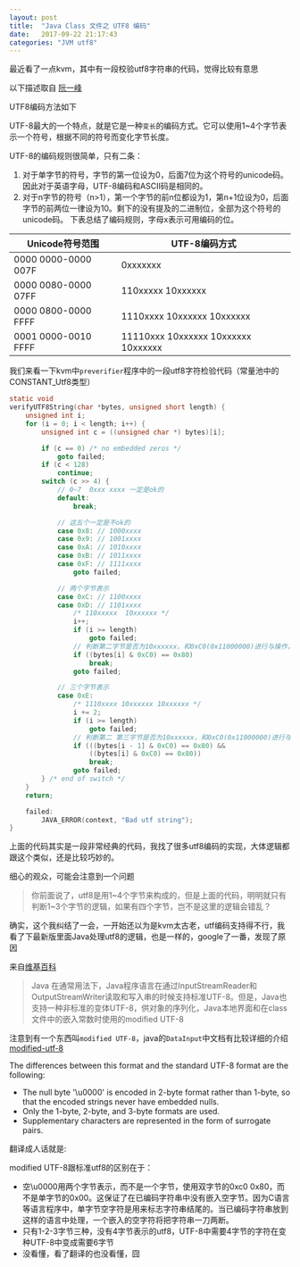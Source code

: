 ```yaml
---
layout: post
title:  "Java Class 文件之 UTF8 编码"
date:   2017-09-22 21:17:43
categories: "JVM utf8"
---
```


最近看了一点kvm，其中有一段校验utf8字符串的代码，觉得比较有意思

以下描述取自 [阮一峰](http://www.ruanyifeng.com/blog/2007/10/ascii_unicode_and_utf-8.html)

UTF8编码方法如下

UTF-8最大的一个特点，就是它是一种`变长`的编码方式。它可以使用1~4个字节表示一个符号，根据不同的符号而变化字节长度。

UTF-8的编码规则很简单，只有二条：

1. 对于单字节的符号，字节的第一位设为0，后面7位为这个符号的unicode码。因此对于英语字母，UTF-8编码和ASCII码是相同的。
2. 对于n字节的符号（n>1），第一个字节的前n位都设为1，第n+1位设为0，后面字节的前两位一律设为10。剩下的没有提及的二进制位，全部为这个符号的unicode码。
下表总结了编码规则，字母x表示可用编码的位。

| Unicode符号范围 |  UTF-8编码方式  |
| --- | --- |
|0000 0000-0000 007F  | 0xxxxxxx |
|0000 0080-0000 07FF  | 110xxxxx 10xxxxxx |
|0000 0800-0000 FFFF  | 1110xxxx 10xxxxxx 10xxxxxx |
|0001 0000-0010 FFFF  | 11110xxx 10xxxxxx 10xxxxxx 10xxxxxx |



我们来看一下kvm中`preverifier`程序中的一段utf8字符检验代码（常量池中的CONSTANT_Utf8类型）

```c
static void
verifyUTF8String(char *bytes, unsigned short length) {
    unsigned int i;
    for (i = 0; i < length; i++) {
        unsigned int c = ((unsigned char *) bytes)[i];

        if (c == 0) /* no embedded zeros */
            goto failed;
        if (c < 128)
            continue;
        switch (c >> 4) {
            // 0~7  0xxx xxxx 一定是ok的
            default:
                break;

            // 这五个一定是不ok的
            case 0x8: // 1000xxxx
            case 0x9: // 1001xxxx
            case 0xA: // 1010xxxx
            case 0xB: // 1011xxxx
            case 0xF: // 1111xxxx
                goto failed;

            // 两个字节表示
            case 0xC: // 1100xxxx
            case 0xD: // 1101xxxx
                /* 110xxxxx  10xxxxxx */
                i++;
                if (i >= length)
                    goto failed;
                // 判断第二字节是否为10xxxxxx，和0xC0(0x11000000)进行与操作，如果等于0x80(0x100000000),则表示最高两位为10
                if ((bytes[i] & 0xC0) == 0x80)
                    break;
                goto failed;

            // 三个字节表示
            case 0xE:
                /* 1110xxxx 10xxxxxx 10xxxxxx */
                i += 2;
                if (i >= length)
                    goto failed;
                // 判断第二 第三字节是否为10xxxxxx，和0xC0(0x11000000)进行与操作，如果等于0x80(0x100000000),则表示最高两位为10
                if (((bytes[i - 1] & 0xC0) == 0x80) &&
                    ((bytes[i] & 0xC0) == 0x80))
                    break;
                goto failed;
        } /* end of switch */
    }
    return;

    failed:
        JAVA_ERROR(context, "Bad utf string");
}
```

上面的代码其实是一段非常经典的代码，我找了很多utf8编码的实现，大体逻辑都跟这个类似，还是比较巧妙的。

细心的观众，可能会注意到一个问题

> 你前面说了，utf8是用1~4个字节来构成的，但是上面的代码，明明就只有判断1~3个字节的逻辑，如果有四个字节，岂不是这里的逻辑会错乱？

确实，这个我纠结了一会，一开始还以为是kvm太古老，utf编码支持得不行，我看了下最新版里面Java处理utf8的逻辑，也是一样的，google了一番，发现了原因

来自[维基百科](https://zh.wikipedia.org/wiki/UTF-8)

> Java
在通常用法下，Java程序语言在通过InputStreamReader和OutputStreamWriter读取和写入串的时候支持标准UTF-8。但是，Java也支持一种非标准的变体UTF-8，供对象的序列化，Java本地界面和在class文件中的嵌入常数时使用的modified UTF-8

注意到有一个东西叫`modified UTF-8`，java的`DataInput`中文档有比较详细的介绍 [modified-utf-8](http://docs.oracle.com/javase/7/docs/api/java/io/DataInput.html#modified-utf-8)


The differences between this format and the standard UTF-8 format are the following:

- The null byte '\u0000' is encoded in 2-byte format rather than 1-byte, so that the encoded strings never have embedded nulls.
- Only the 1-byte, 2-byte, and 3-byte formats are used.
- Supplementary characters are represented in the form of surrogate pairs.

翻译成人话就是:

modified UTF-8跟标准utf8的区别在于：

- 空\u0000用两个字节表示，而不是一个字节，使用双字节的0xc0 0x80，而不是单字节的0x00。这保证了在已编码字符串中没有嵌入空字节。因为C语言等语言程序中，单字节空字符是用来标志字符串结尾的。当已编码字符串放到这样的语言中处理，一个嵌入的空字符将把字符串一刀两断。
- 只有1-2-3字节三种，没有4字节表示的utf8，UTF-8中需要4字节的字符在变种UTF-8中变成需要6字节
- 没看懂，看了翻译的也没看懂，囧


